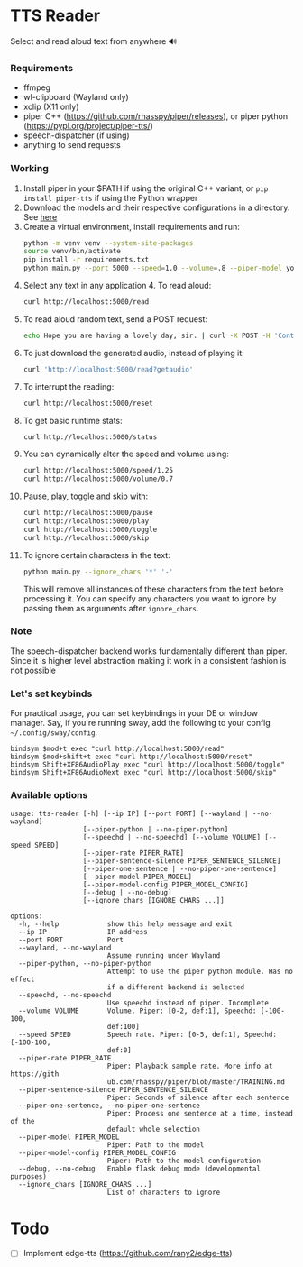 # TTS Reader

Select and read aloud text from anywhere 🔊

### Requirements

- ffmpeg
- wl-clipboard (Wayland only)
- xclip (X11 only)
- piper C++ (https://github.com/rhasspy/piper/releases), or piper python (https://pypi.org/project/piper-tts/)
- speech-dispatcher (if using)
- anything to send requests

### Working

1. Install piper in your $PATH if using the original C++ variant, or `pip install piper-tts` if using the Python wrapper
2. Download the models and their respective configurations in a directory. See [here](https://github.com/rhasspy/piper/blob/master/VOICES.md)
3. Create a virtual environment, install requirements and run:
   ```bash
   python -m venv venv --system-site-packages
   source venv/bin/activate
   pip install -r requirements.txt
   python main.py --port 5000 --speed=1.0 --volume=.8 --piper-model yourmodel.onnx --piper-model-config yourmodel.onnx.json --wayland
   ```
4. Select any text in any application 4. To read aloud:
   ```bash
   curl http://localhost:5000/read
   ```
5. To read aloud random text, send a POST request:
   ```bash
   echo Hope you are having a lovely day, sir. | curl -X POST -H 'Content-Type: application/octet-stream' --data-binary @- localhost:5000/read
   ```
6. To just download the generated audio, instead of playing it:
   ```bash
   curl 'http://localhost:5000/read?getaudio'
   ```
7. To interrupt the reading:
   ```bash
   curl http://localhost:5000/reset
   ```
8. To get basic runtime stats:
   ```bash
   curl http://localhost:5000/status
   ```
9. You can dynamically alter the speed and volume using:
   ```bash
   curl http://localhost:5000/speed/1.25
   curl http://localhost:5000/volume/0.7
   ```
10. Pause, play, toggle and skip with:
    ```bash
    curl http://localhost:5000/pause
    curl http://localhost:5000/play
    curl http://localhost:5000/toggle
    curl http://localhost:5000/skip
    ```
11. To ignore certain characters in the text:
    ```bash
    python main.py --ignore_chars '*' '-'
    ```
    This will remove all instances of these characters from the text before processing it. You can specify any characters you want to ignore by passing them as arguments after `ignore_chars`.

### Note
The speech-dispatcher backend works fundamentally different than piper. Since it is higher level abstraction making it work in a consistent fashion is not possible

### Let's set keybinds

For practical usage, you can set keybindings in your DE or window manager. Say, if you're running sway, add the following to your config `~/.config/sway/config`.

```shell
bindsym $mod+t exec "curl http://localhost:5000/read"
bindsym $mod+shift+t exec "curl http://localhost:5000/reset"
bindsym Shift+XF86AudioPlay exec "curl http://localhost:5000/toggle"
bindsym Shift+XF86AudioNext exec "curl http://localhost:5000/skip"
```

### Available options

```
usage: tts-reader [-h] [--ip IP] [--port PORT] [--wayland | --no-wayland]
                  [--piper-python | --no-piper-python]
                  [--speechd | --no-speechd] [--volume VOLUME] [--speed SPEED]
                  [--piper-rate PIPER_RATE]
                  [--piper-sentence-silence PIPER_SENTENCE_SILENCE]
                  [--piper-one-sentence | --no-piper-one-sentence]
                  [--piper-model PIPER_MODEL]
                  [--piper-model-config PIPER_MODEL_CONFIG]
                  [--debug | --no-debug]
                  [--ignore_chars [IGNORE_CHARS ...]]

options:
  -h, --help            show this help message and exit
  --ip IP               IP address
  --port PORT           Port
  --wayland, --no-wayland
                        Assume running under Wayland
  --piper-python, --no-piper-python
                        Attempt to use the piper python module. Has no effect
                        if a different backend is selected
  --speechd, --no-speechd
                        Use speechd instead of piper. Incomplete
  --volume VOLUME       Volume. Piper: [0-2, def:1], Speechd: [-100-100,
                        def:100]
  --speed SPEED         Speech rate. Piper: [0-5, def:1], Speechd: [-100-100,
                        def:0]
  --piper-rate PIPER_RATE
                        Piper: Playback sample rate. More info at https://gith
                        ub.com/rhasspy/piper/blob/master/TRAINING.md
  --piper-sentence-silence PIPER_SENTENCE_SILENCE
                        Piper: Seconds of silence after each sentence
  --piper-one-sentence, --no-piper-one-sentence
                        Piper: Process one sentence at a time, instead of the
                        default whole selection
  --piper-model PIPER_MODEL
                        Piper: Path to the model
  --piper-model-config PIPER_MODEL_CONFIG
                        Piper: Path to the model configuration
  --debug, --no-debug   Enable flask debug mode (developmental purposes)
  --ignore_chars [IGNORE_CHARS ...]
                        List of characters to ignore
```

# Todo
- [ ] Implement edge-tts (https://github.com/rany2/edge-tts)
